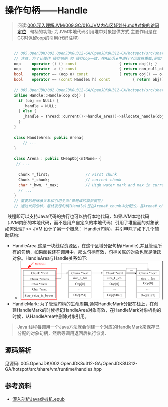 # 操作句柄——Handle
> 阅读:[000.深入理解JVM/009.GC/016.JVM内存区域划分.md#对象的访问定位](../../000.深入理解JVM/009.GC/016.JVM内存区域划分.md#对象的访问定位)
&nbsp;&nbsp;句柄的功能: 为JVM本地代码引用堆中对象提供方式,主要作用是在GC时保留oop的引用(代码注释)
```C++
    
    // 005.OpenJDK/002.OpenJDK8u312-GA/OpenJDK8U312-GA/hotspot/src/share/vm/runtime/handles.hpp
    // 注意，为了让操作 操作句柄 和 操作oop一致，在Handle中进行了运算符重载,例如
    oop     operator () () const                   { return obj(); }
    oop     operator -> () const                   { return non_null_obj(); }
    bool    operator == (oop o) const              { return obj() == o; }
    bool    operator == (const Handle& h) const          { return obj() == h.obj(); }
    
    // 005.OpenJDK/002.OpenJDK8u312-GA/OpenJDK8U312-GA/hotspot/src/share/vm/runtime/handles.inline.hpp
    inline Handle::Handle(oop obj) {
      if (obj == NULL) {
        _handle = NULL;
      } else {
        _handle = Thread::current()->handle_area()->allocate_handle(obj);
      }
    }

    class HandleArea: public Arena{
        // ...
    }

    class Arena : public CHeapObj<mtNone> {
     // ...

      Chunk *_first;                // First chunk
      Chunk *_chunk;                // current chunk
      char *_hwm, *_max;            // High water mark and max in current chunk // 高水位标志和当前区块的最大值,即： 已经使用到哪里呢以及最大是多少;(analysis by Amalloc_4)
      // ...
    }
    // 重要的是继承关系和引用关系(谁是谁的成员属性)
    // 通过代码分析，最终发现句柄(Handle)是在Arena#_chunk中分配的，且Arena#_chunk是会增长的
```

&nbsp;&nbsp;线程即可以支持Java代码的执行也可以执行本地代码，如果JVM本地代码（JVM内部的本地代码，而不是用户自定义的本地代码）引用了堆里面的对象该如何处理? >> JVM 设计了另一个概念： Handle(句柄)，并引申除了如下几个辅助结构:
- HandleArea,这是一块线程资源区，在这个区域分配句柄(Handle),并且管理所有的句柄，如果函数还在调用中，那么句柄有效，句柄关联的对象也就是活跃对象。HandleArea与Handle关系如下:
  + <img src="./999.IMGS//Handle-Area_001.png"/>
- HandleMark: 为了管理句柄的生命周期,通常HandleMark分配在栈上，在创建HandleMark的时候标记HandleArea对象有效，在HandleMark对象析构的时候，从HandleArea中删除对象引用。
> Java 线程每调用一个Java方法就会创建一个对应的HandleMark来保存已分配的对象句柄，然后等调用返回后执行恢复.

## 源码解析
见源码: 005.OpenJDK/002.OpenJDK8u312-GA/OpenJDK8U312-GA/hotspot/src/share/vm/runtime/handles.hpp

## 参考资料
+ [深入剖析Java虚拟机.epub](../../006.BOOKs/深入剖析Java虚拟机.epub)